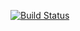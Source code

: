 [![Build Status](https://github.com/enxzoq/CourseProject/actions/workflows/dotnet-desktop.yml/badge.svg)](https://github.com/enxzoq/CourseProject/actions)
